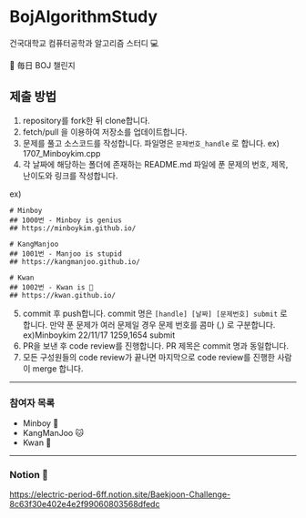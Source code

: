 # BojAlgorithmStudy

건국대학교 컴퓨터공학과 알고리즘 스터디 💻

🌠 毎日 BOJ 챌린지

## 제출 방법
1. repository를 fork한 뒤 clone합니다.
2. fetch/pull 을 이용하여 저장소를 업데이트합니다.
3. 문제를 풀고 소스코드를 작성합니다. 파일명은 `문제번호_handle` 로 합니다. ex) 1707_Minboykim.cpp
4. 각 날짜에 해당하는 폴더에 존재하는 README.md 파일에 푼 문제의 번호, 제목, 난이도와 링크를 작성합니다. 

 ex)

```
# Minboy
## 1000번 - Minboy is genius
## https://minboykim.github.io/

# KangManjoo
## 1001번 - Manjoo is stupid
## https://kangmanjoo.github.io/

# Kwan
## 1002번 - Kwan is 🦷
## https://kwan.github.io/
```
5. commit 후 push합니다. commit 명은 `[handle] [날짜] [문제번호] submit` 로 합니다. 만약 푼 문제가 여러 문제일 경우 문제 번호를 콤마 (,) 로 구분합니다. ex)Minboykim 22/11/17 1259,1654 submit 
6. PR을 보낸 후 code review를 진행합니다. PR 제목은 commit 명과 동일합니다.
7. 모든 구성원들의 code review가 끝나면 마지막으로 code review를 진행한 사람이 merge 합니다.

---
### 참여자 목록
* Minboy 🐧
* KangManJoo 🐱
* Kwan 👴
---

### Notion 📔
https://electric-period-6ff.notion.site/Baekjoon-Challenge-8c63f30e402e4e2f99060803568dfedc
